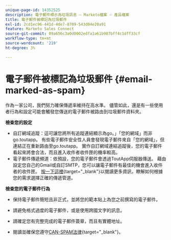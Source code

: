 ```yaml
---
unique-page-id: 14352525
description: 電子郵件標示為垃圾訊息 — Marketo檔案 — 產品檔案
title: 電子郵件被標記為垃圾郵件
exl-id: 2cd1ec96-441d-4de7-8709-543d04e20a91
feature: Marketo Sales Connect
source-git-commit: 09a656c3a0d0002edfa1a61b987bff4c1dff33cf
workflow-type: tm+mt
source-wordcount: '219'
ht-degree: 3%

---
```


# 電子郵件被標記為垃圾郵件 {#email-marked-as-spam}

作為一家公司，我們努力確保傳遞率維持在高水準。 儘管如此，還是有一些使用者行為和設定可能會觸發您傳送的電子郵件被路由到垃圾郵件資料夾。

**檢查您的設定**

* 自訂網域追蹤：這可讓您將所有追蹤連結顯示為go。」「您的網域」而非go.toutapp。 有些電子郵件安全性人員會發現電子郵件來自「您的網域」，但連結正在重新路由至go.toutapp。 實作自訂網域連結追蹤後，您的電子郵件看起來將會合法，而且進入收件者收件匣的機率較高。
* 電子郵件傳遞頻道：依預設，您的電子郵件會透過ToutApp伺服器傳送。 藉由設定您自己的Gmail或自訂SMTP，您可以讓電子郵件有最佳的機會進入收件者的收件匣。 [按一下這裡](https://nation.marketo.com/docs/DOC-5080){target="_blank"}以閱讀更多資訊，瞭解如何根據您的需求選擇正確的傳遞管道。

**檢查您的電子郵件行為**

* 保持電子郵件簡短且非正式，並將您的範本貼上為您之前撰寫的電子郵件。

* 請避免格式過度的電子郵件，或是使用跨國文字的訊息。

* 請確定您有完整完成的電子郵件簽章，而且有實體地址。

* 閱讀並確保您遵守[CAN-SPAM法律](https://www.ftc.gov/business-guidance/resources/can-spam-act-compliance-guide-business){target="_blank"}。

